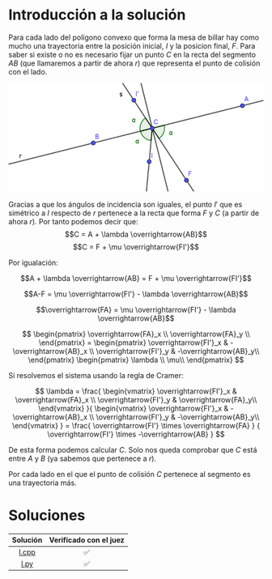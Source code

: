 # Introducción a la solución

Para cada lado del polígono convexo que forma la mesa de billar hay como mucho una trayectoria entre la posición inicial, $I$ y la posicion final, $F$. Para saber si existe o no es necesario fijar un punto $C$ en la recta del segmento $AB$ (que llamaremos a partir de ahora $r$) que representa el punto de colisión con el lado.

![](images/I.png)

Gracias a que los ángulos de incidencia son iguales, el punto $I'$ que es simétrico a $I$ respecto de $r$ pertenece a la recta que forma $F$ y $C$ (a partir de ahora $r$). Por tanto podemos decir que:
$$C = A + \lambda \overrightarrow{AB}$$
$$C = F + \mu \overrightarrow{FI'}$$

Por igualación:

$$A + \lambda \overrightarrow{AB} = F + \mu \overrightarrow{FI'}$$

$$A-F = \mu \overrightarrow{FI'} - \lambda \overrightarrow{AB}$$

$$\overrightarrow{FA} = \mu \overrightarrow{FI'} - \lambda \overrightarrow{AB}$$

$$
\begin{pmatrix}
\overrightarrow{FA}_x \\
\overrightarrow{FA}_y \\
\end{pmatrix} = 
\begin{pmatrix}
\overrightarrow{FI'}_x & -\overrightarrow{AB}_x \\
\overrightarrow{FI'}_y & 
-\overrightarrow{AB}_y\\
\end{pmatrix}
\begin{pmatrix}
\lambda \\
\mu\\
\end{pmatrix}
$$

Si resolvemos el sistema usando la regla de Cramer:

$$
\lambda = \frac{
\begin{vmatrix}
\overrightarrow{FI'}_x & 
\overrightarrow{FA}_x \\
\overrightarrow{FI'}_y & 
\overrightarrow{FA}_y\\
\end{vmatrix}
}{
\begin{vmatrix}
\overrightarrow{FI'}_x & 
-\overrightarrow{AB}_x \\
\overrightarrow{FI'}_y & 
-\overrightarrow{AB}_y\\
\end{vmatrix}
} = \frac{
    \overrightarrow{FI'} \times
    \overrightarrow{FA}
}
{
    \overrightarrow{FI'} \times
    -\overrightarrow{AB}
}
$$

De esta forma podemos calcular $C$. Solo nos queda comprobar que $C$ está entre $A$ y $B$ (ya sabemos que pertenece a $r$).

Por cada lado en el que el punto de colisión $C$ pertenece al segmento es una trayectoria más.

# Soluciones

| Solución | Verificado con el juez |
| :------: | :--------------------: |
| [I.cpp](src/I.cpp) | :white_check_mark: |
| [I.py](src/I.py) | :white_check_mark: |

